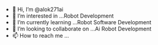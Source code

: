 - 👋 Hi, I’m @alok271ai
- 👀 I’m interested in ...Robot Development
- 🌱 I’m currently learning ...Robot Software Development
- 💞️ I’m looking to collaborate on ...Ai Robot Development
- 📫 How to reach me ...

<!---
alok271ai/alok271ai is a ✨ special ✨ repository because its `README.md` (this file) appears on your GitHub profile.
You can click the Preview link to take a look at your changes.
--->
